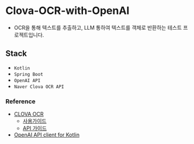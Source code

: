 # Clova-OCR-with-OpenAI

- OCR을 통해 텍스트를 추출하고, LLM 통하여 텍스트를 객체로 반환하는 테스트 프로젝트입니다.

## Stack

- `Kotlin`
- `Spring Boot`
- `OpenAI API`
- `Naver Clova OCR API`

### Reference

- [CLOVA OCR](https://guide.ncloud-docs.com/docs/clovaocr-start)
    - [사용가이드](https://guide.ncloud-docs.com/docs/clovaocr-example01)
    - [API 가이드](https://api.ncloud-docs.com/docs/ai-application-service-ocr)
- [OpenAI API client for Kotlin](https://platform.openai.com/docs/api-reference/audio)
